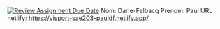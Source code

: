 [![Review Assignment Due Date](https://classroom.github.com/assets/deadline-readme-button-22041afd0340ce965d47ae6ef1cefeee28c7c493a6346c4f15d667ab976d596c.svg)](https://classroom.github.com/a/_DENqoZ4)
Nom: Darle-Felbacq
Prenom: Paul
URL netlify:  https://visport-sae203-pauldf.netlify.app/